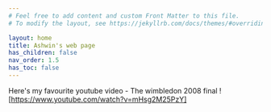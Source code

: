 ```yaml
---
# Feel free to add content and custom Front Matter to this file.
# To modify the layout, see https://jekyllrb.com/docs/themes/#overriding-theme-defaults

layout: home
title: Ashwin's web page
has_children: false
nav_order: 1.5
has_toc: false
---
```



Here's my favourite youtube video - The wimbledon 2008 final
![https://www.youtube.com/watch?v=mHsg2M25PzY]
